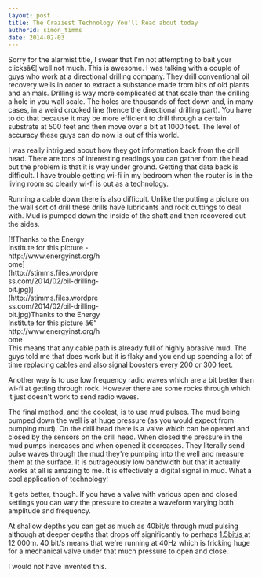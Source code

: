 ```yaml
---
layout: post
title: The Craziest Technology You'll Read about today
authorId: simon_timms
date: 2014-02-03
---
```


Sorry for the alarmist title, I swear that I'm not attempting to bait your clicksâ€¦ well not much. This is awesome. I was talking with a couple of guys who work at a directional drilling company. They drill conventional oil recovery wells in order to extract a substance made from bits of old plants and animals. Drilling is way more complicated at that scale than the drilling a hole in you wall scale. The holes are thousands of feet down and, in many cases, in a weird crooked line (hence the directional drilling part). You have to do that because it may be more efficient to drill through a certain substrate at 500 feet and then move over a bit at 1000 feet. The level of accuracy these guys can do now is out of this world.

I was really intrigued about how they got information back from the drill head. There are tons of interesting readings you can gather from the head but the problem is that it is way under ground. Getting that data back is difficult. I have trouble getting wi-fi in my bedroom when the router is in the living room so clearly wi-fi is out as a technology.

Running a cable down there is also difficult. Unlike the putting a picture on the wall sort of drill these drills have lubricants and rock cuttings to deal with. Mud is pumped down the inside of the shaft and then recovered out the sides.

<div class="wp-caption aligncenter" id="attachment_3201" style="width: 190px">[![Thanks to the Energy Institute for this picture - http://www.energyinst.org/home](http://stimms.files.wordpress.com/2014/02/oil-drilling-bit.jpg)](http://stimms.files.wordpress.com/2014/02/oil-drilling-bit.jpg)Thanks to the Energy Institute for this picture â€“ http://www.energyinst.org/home

</div>This means that any cable path is already full of highly abrasive mud. The guys told me that does work but it is flaky and you end up spending a lot of time replacing cables and also signal boosters every 200 or 300 feet.

Another way is to use low frequency radio waves which are a bit better than wi-fi at getting through rock. However there are some rocks through which it just doesn't work to send radio waves.

The final method, and the coolest, is to use mud pulses. The mud being pumped down the well is at huge pressure (as you would expect from pumping mud). On the drill head there is a valve which can be opened and closed by the sensors on the drill head. When closed the pressure in the mud pumps increases and when opened it decreases. They literally send pulse waves through the mud they're pumping into the well and measure them at the surface. It is outrageously low bandwidth but that it actually works at all is amazing to me. It is effectively a digital signal in mud. What a cool application of technology!

It gets better, though. If you have a valve with various open and closed settings you can vary the pressure to create a waveform varying both amplitude and frequency.

At shallow depths you can get as much as 40bit/s through mud pulsing although at deeper depths that drops off significantly to perhaps [1.5bit/s ](http://www.slb.com/content/services/drilling/telemetry/orion_II_mwd.asp?entry=orion2&)at 12 000m. 40 bit/s means that we're running at 40Hz which is fricking huge for a mechanical valve under that much pressure to open and close.

I would not have invented this.



